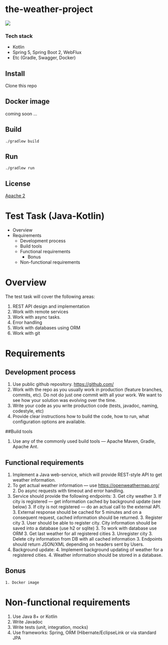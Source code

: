 # the-weather-project




![](https://api.travis-ci.org/VladimirChernovs/weather/blob/Kotlin/assets/the-weather-project.jpg?branch=Kotlin)












### Tech stack
* Kotlin
* Spring 5, Spring Boot 2, WebFlux
* Etc (Gradle, Swagger, Docker)

## Install

Clone this repo

## Docker image

coming soon ...


## Build

```shell
./gradlew build
```

## Run

```shell
./gradlew run
```

## License

[Apache 2](LICENSE)

# Test Task (Java-Kotlin)

- Overview
- Requirements
    - Development process
    - Build tools
    - Functional requirements
        - Bonus
    - Non-functional requirements

# Overview

The test task will cover the following areas:

1. REST API design and implementation
2. Work with remote services
3. Work with async tasks.
4. Error handling
5. Work with databases using ORM
6. Work with git

# Requirements

## Development process

1. Use public github repository. https://github.com/
2. Work with the repo as you usually work in production (feature branches, commits, etc). Do not do just one commit with all your work. We
want to see how your solution was evolving over the time.
3. Write your code as you write production code (tests, javadoc, naming, codestyle, etc)
4. Provide clear instructions how to build the code, how to run, what configuration options are available.

##Build tools

1. Use any of the commonly used build tools — Apache Maven, Gradle, Apache Ant.

## Functional requirements

1. Implement a Java web-service, which will provide REST-style API to get weather information.
2. To get actual weather information — use https://openweathermap.org/
    2. Do async requests with timeout and error handling.
3. Service should provide the following endpoints:
    3. Get city weather
        3. If city is registered — get information cached by background update (see below)
        3. If city is not registered — do an actual call to the external API.
        3. External response should be cached for 5 minutes and on a consequent request, cached information should be returned.
    3. Register city
        3. User should be able to register city. City information should be saved into a database (use h2 or sqlite)
        3. To work with database use ORM
    3. Get last weather for all registered cities
    3. Unregister city
        3. Delete city information from DB with all cached information
    3. Endpoints should return JSON/XML depending on headers sent by Users.
4. Background update:
    4.  Implement background updating of weather for a registered cities.
    4.  Weather information should be stored in a database.
##  Bonus
    1. Docker image
#   Non-functional requirements
1. Use Java 8+ or Kotlin
2. Write Javadoc
3. Write tests (unit, integration, mocks)
4. Use frameworks: Spring, ORM (Hibernate/EclipseLink or via standard JPA

